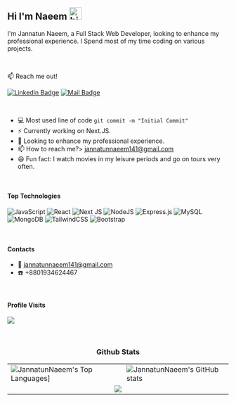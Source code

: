 ## Hi I'm Naeem <img src="https://user-images.githubusercontent.com/1303154/88677602-1635ba80-d120-11ea-84d8-d263ba5fc3c0.gif" width="28px" height="28px" alt="hi">

<!-- <div id="header" align="center">
  <img src="https://media.giphy.com/media/M9gbBd9nbDrOTu1Mqx/giphy.gif" width="100"/>
</div> -->

I'm Jannatun Naeem, a Full Stack Web Developer, looking to enhance my professional experience. I Spend most of my time coding on various projects.

<br />

:mailbox: Reach me out!

[![Linkedin Badge](https://img.shields.io/badge/-JannatunNaeem-0e76a8?style=flat&labelColor=0e76a8&logo=linkedin&logoColor=white)](https://www.linkedin.com/in/naeem141/) [![Mail Badge](https://img.shields.io/badge/-JannatunNaeem-c0392b?style=flat&labelColor=c0392b&logo=gmail&logoColor=white)](mailto:jannatunnaeem141@gmail.com)

<br />

- :computer: Most used line of code `git commit -m "Initial Commit"`
- ⚡ Currently working on Next.JS.
- 🔭 Looking to enhance my professional experience.
- 📫 How to reach me?> jannatunnaeem141@gmail.com
- 😄 Fun fact: I watch movies in my leisure periods and go on tours very often.

<br />

#### Top Technologies

<!-- TODO: Make technologies links takes you to repositories -->

![JavaScript](https://img.shields.io/badge/javascript-%23323330.svg?style=for-the-badge&logo=javascript&logoColor=%23F7DF1E) ![React](https://img.shields.io/badge/react-%2320232a.svg?style=for-the-badge&logo=react&logoColor=%2361DAFB) ![Next JS](https://img.shields.io/badge/Next-black?style=for-the-badge&logo=next.js&logoColor=white) ![NodeJS](https://img.shields.io/badge/node.js-6DA55F?style=for-the-badge&logo=node.js&logoColor=white) ![Express.js](https://img.shields.io/badge/express.js-%23404d59.svg?style=for-the-badge&logo=express&logoColor=%2361DAFB) ![MySQL](https://img.shields.io/badge/mysql-%2300f.svg?style=for-the-badge&logo=mysql&logoColor=white) ![MongoDB](https://img.shields.io/badge/MongoDB-%234ea94b.svg?style=for-the-badge&logo=mongodb&logoColor=white) ![TailwindCSS](https://img.shields.io/badge/tailwindcss-%2338B2AC.svg?style=for-the-badge&logo=tailwind-css&logoColor=white) ![Bootstrap](https://img.shields.io/badge/bootstrap-%238511FA.svg?style=for-the-badge&logo=bootstrap&logoColor=white)

<br />

#### Contacts
- :email: jannatunnaeem141@gmail.com
- :phone: +8801934624467

<br />

#### Profile Visits 

![](https://komarev.com/ghpvc/?username=JannatunNaeem141)

<br />

<p align="center">
   <table>
   <h3 align="center">Github Stats</h3>
       <tr>
       <td><img align="center" alt="JannatunNaeem's Top Languages]" src="https://github-readme-stats.vercel.app/api/top-langs?username=JannatunNaeem141&show_icons=true&locale=en&layout=compact&theme=tokyonight"> </td>
       <td><img align="center" alt="JannatunNaeem's GitHub stats" src="https://github-readme-stats.vercel.app/api?username=JannatunNaeem141&hide=contribs,prs&theme=tokyonight" /></td>
     </tr>
     <tr>
        <td  colspan="2" align="center"><img src="https://streak-stats.demolab.com/?user=JannatunNaeem141&theme=tokyonight"></td>
     </tr>
   </table>
</p>


<!-- #### Github Stats -->
<!-- 
<img align="left" src="https://github-readme-stats.vercel.app/api/top-langs?username=JannatunNaeem141&show_icons=true&locale=en&layout=compact&theme=tokyonight" alt="Jannatun Naeem" />

![JannatunNaeem's GitHub stats](https://github-readme-stats.vercel.app/api?username=JannatunNaeem141&hide=contribs,prs&theme=tokyonight) -->
